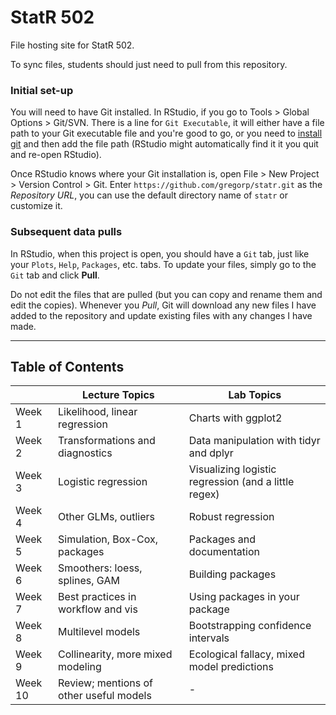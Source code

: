 StatR 502
=====

File hosting site for StatR 502.

To sync files, students should just need to pull from this repository. 

### Initial set-up

You will need to have Git installed. In RStudio, if you go to Tools > Global Options > Git/SVN. There is a line for `Git Executable`, it will either have a file path to your Git executable file and you're good to go, or you need to [install git](https://git-scm.com/downloads) and then add the file path (RStudio might automatically find it it you quit and re-open RStudio).

Once RStudio knows where your Git installation is, open File > New Project > Version Control > Git. Enter `https://github.com/gregorp/statr.git` as the *Repository URL*, you can use the default directory name of `statr` or customize it.

### Subsequent data pulls

In RStudio, when this project is open, you should have a `Git` tab, just like your `Plots`, `Help`, `Packages`, etc. tabs. To update your files, simply go to the `Git` tab and click **Pull**.

Do not edit the files that are pulled (but you can copy and rename them and edit the copies). Whenever you *Pull*, Git will download any new files I have added to the repository and update existing files with any changes I have made.

---

## Table of Contents

|         | Lecture Topics                          | Lab Topics                                           |
|---------|-----------------------------------------|------------------------------------------------------|
| Week 1  | Likelihood, linear regression           | Charts with ggplot2                                  |
| Week 2  | Transformations and diagnostics         | Data manipulation with tidyr and dplyr               |
| Week 3  | Logistic regression                     | Visualizing logistic regression (and a little regex) |
| Week 4  | Other GLMs, outliers                    | Robust regression                                    |
| Week 5  | Simulation, Box-Cox, packages           | Packages and documentation                           |
| Week 6  | Smoothers: loess, splines, GAM          | Building packages                                    |
| Week 7  | Best practices in workflow and vis      | Using packages in your package                       |
| Week 8  | Multilevel models                       | Bootstrapping confidence intervals                   |
| Week 9  | Collinearity, more mixed modeling       | Ecological fallacy, mixed model predictions          |
| Week 10 | Review; mentions of other useful models | -                                                    |

